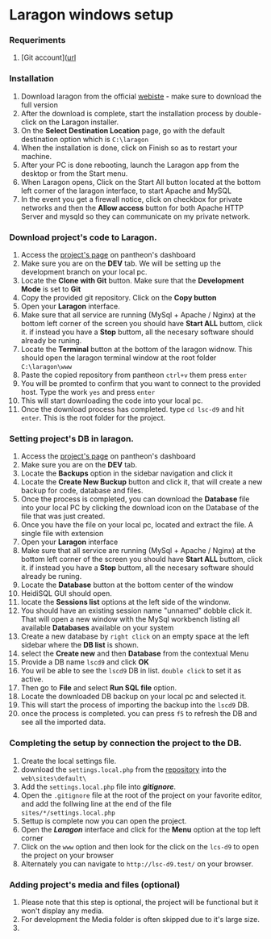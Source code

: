 # Laragon windows setup

### Requeriments 
1. [Git account]([url](https://github.com/)

### Installation
1. Download laragon from the official [webiste](https://laragon.org/download/index.html) - make sure to download the full version
2. After the download is complete, start the installation process by double-click on the Laragon installer.
3. On the **Select Destination Location** page, go with the default destination option which is `C:\laragon`
4. When the installation is done, click on Finish so as to restart your machine.
5. After your PC is done rebooting, launch the Laragon app from the desktop or from the Start menu. 
6. When Laragon opens, Click on the Start All button located at the bottom left corner of the laragon interface, to start Apache and MySQL
7. In the event you get a firewall notice, click on checkbox for private networks and then the **Allow access** button for both Apache HTTP Server and mysqld so they can communicate on my private network.

### Download project's code to Laragon.
1. Access the [project's page](https://dashboard.pantheon.io/sites/77d3f803-91a1-4ad9-a544-5a1a0b34a6ff#dev/code) on pantheon's dashboard
2. Make sure you are on the **DEV** tab. We will be setting up the development branch on your local pc.  
3. Locate the **Clone with Git** button. Make sure that the **Development Mode** is set to **Git**
4. Copy the provided git repository. Click on the **Copy button**
5. Open your **Laragon** interface.
6. Make sure that all service are running (MySql + Apache / Nginx) at the bottom left corner of the screen you should have **Start ALL** buttom, click it. if instead you have a **Stop** buttom, all the necesary software should already be runing. 
7. Locate the **Terminal** button at the bottom of the laragon widnow. This should open the laragon terminal window at the root folder `C:\laragon\www`
8. Paste the copied repository from pantheon `ctrl+v` them press `enter`
9. You will be promted to confirm that you want to connect to the provided host. Type the work `yes` and press `enter`
10. This will start downloading the code into your local pc. 
11. Once the download process has completed. type `cd lsc-d9` and hit `enter`. This is the root folder for the project. 

### Setting project's DB in laragon.
1. Access the [project's page](https://dashboard.pantheon.io/sites/77d3f803-91a1-4ad9-a544-5a1a0b34a6ff#dev/code) on pantheon's dashboard
2. Make sure you are on the **DEV** tab.
3. Locate the **Backups** option in the sidebar navigation and click it
4. Locate the **Create New Buckup** button and click it, that will create a new backup for code, database and files. 
5. Once the process is completed, you can download the **Database** file into your local PC by clicking the download icon on the Database of the file that was just created. 
6. Once you have the file on your local pc, located and extract the file. A single file with extension 
7. Open your **Laragon** interface
8. Make sure that all service are running (MySql + Apache / Nginx) at the bottom left corner of the screen you should have **Start ALL** buttom, click it. if instead you have a **Stop** buttom, all the necesary software should already be runing. 
9. Locate the **Database** button at the bottom center of the window
10. HeidiSQL GUI should open.
11. locate the **Sessions list** options at the left side of the windonw.
12. You should have an existing session name "unnamed" dobble click it. That will open a new window with the MySql workbench listing all available **Databases** available on your system
13. Create a new database by `right click` on an empty space at the left sidebar where the **DB list** is shown.
14. select the **Create new** and then **Database** from the contextual Menu
15. Provide a DB name `lscd9` and click **OK**
16. You wil be able to see the `lscd9` DB in list. `double click` to set it as active.
17. Then go to **File** and select **Run SQL file** option.
18. Locate the downloaded DB backup on your local pc and selected it.
19. This will start the process of importing the backup into the `lscd9` DB. 
20. once the process is completed. you can press `f5` to refresh the DB and see all the imported data.

### Completing the setup by connection the project to the DB.
1. Create the local settings file.
2. download the `settings.local.php` from the [repository](https://github.com/CreativeScienceLabs/lando-windows-setup/blob/main/settings.local.php) into the `web\sites\default\`
3. Add the `settings.local.php` file into ***gitignore***.
4. Open the `.gitignore` file at the root of the project on your favorite editor, and add the follwing line at the end of the file `sites/*/settings.local.php`
5. Settup is complete now you can open the project.
  1. Open the ***Laragon*** interface and click for the **Menu** option at the top left corner
  2. Click on the `www` option and then look for the click on the `lcs-d9` to open the project on your browser
  3. Alternately you can navigate to `http://lsc-d9.test/` on your browser.

### Adding project's media and files (optional)
1. Please note that this step is optional, the project will be functional but it won't display any media.
2. For development the Media folder is often skipped due to it's large size. 
3. 

